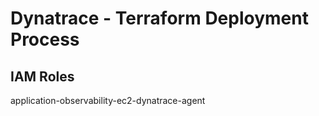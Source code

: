 # Dynatrace - Terraform Deployment Process

## IAM Roles

application-observability-ec2-dynatrace-agent

